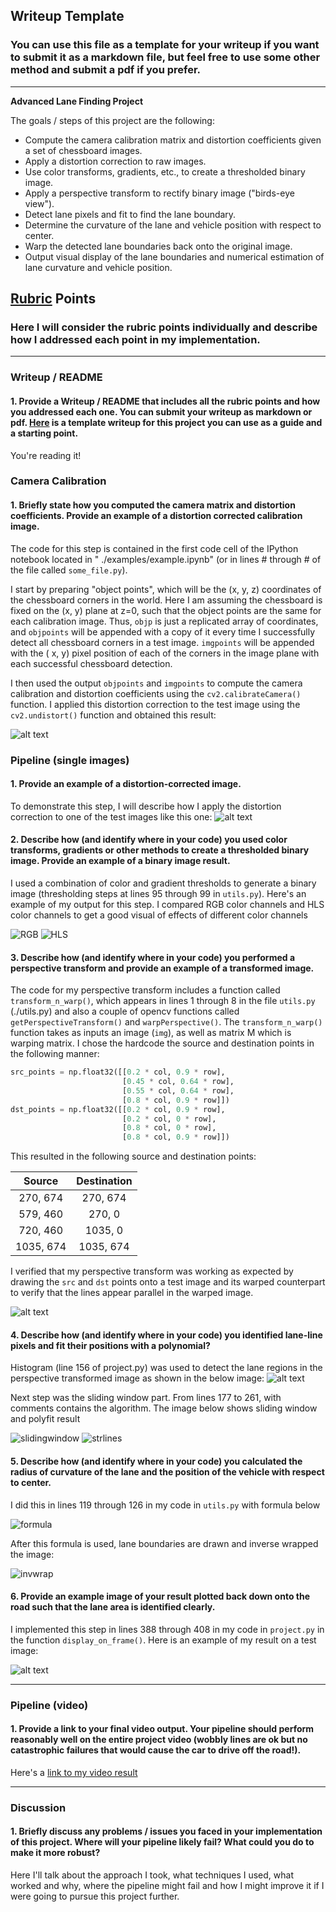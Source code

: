 ## Writeup Template

### You can use this file as a template for your writeup if you want to submit it as a markdown file, but feel free to use some other method and submit a pdf if you prefer.

---

**Advanced Lane Finding Project**

The goals / steps of this project are the following:

* Compute the camera calibration matrix and distortion coefficients given a set of chessboard images.
* Apply a distortion correction to raw images.
* Use color transforms, gradients, etc., to create a thresholded binary image.
* Apply a perspective transform to rectify binary image ("birds-eye view").
* Detect lane pixels and fit to find the lane boundary.
* Determine the curvature of the lane and vehicle position with respect to center.
* Warp the detected lane boundaries back onto the original image.
* Output visual display of the lane boundaries and numerical estimation of lane curvature and vehicle position.

[//]: # (Image References)

[image1]: ./undistorted_camera_cal/calibration1.jpg "Undistorted"

[image2]: ./undistorted_test_images/straight_lines1.jpg "Road Transformed"

[imgrgb]: ./output_images/rgb_colourspace.png "RGB Example"

[imghls]: ./output_images/hls_colourspace.png "HLS Example"

[image4]: ./output_images/bird_eye_view.jpg "Warp Example"

[image5]: ./output_images/hist_lower_half.jpg "Fit Visual"

[image5_1]: ./output_images/sliding_window.jpg "Sliding Window"

[image5_2]: ./output_images/straight_lines_drawn.jpg "Lines Drawn"

[formula]: ./output_images/formula.png "formula img"

[invwrap]: ./output_images/final.jpg "bound drawn"

[image6]: ./output_images/final_result.png "Output"

[video1]: ./project_video.mp4 "Video"

## [Rubric](https://review.udacity.com/#!/rubrics/571/view) Points

### Here I will consider the rubric points individually and describe how I addressed each point in my implementation.

---

### Writeup / README

#### 1. Provide a Writeup / README that includes all the rubric points and how you addressed each one. You can submit your writeup as markdown or pdf.  [Here](https://github.com/udacity/CarND-Advanced-Lane-Lines/blob/master/writeup_template.md) is a template writeup for this project you can use as a guide and a starting point.

You're reading it!

### Camera Calibration

#### 1. Briefly state how you computed the camera matrix and distortion coefficients. Provide an example of a distortion corrected calibration image.

The code for this step is contained in the first code cell of the IPython notebook located in "
./examples/example.ipynb" (or in lines # through # of the file called `some_file.py`).

I start by preparing "object points", which will be the (x, y, z) coordinates of the chessboard corners in the world.
Here I am assuming the chessboard is fixed on the (x, y) plane at z=0, such that the object points are the same for each
calibration image. Thus, `objp` is just a replicated array of coordinates, and `objpoints` will be appended with a copy
of it every time I successfully detect all chessboard corners in a test image.  `imgpoints` will be appended with the (
x, y) pixel position of each of the corners in the image plane with each successful chessboard detection.

I then used the output `objpoints` and `imgpoints` to compute the camera calibration and distortion coefficients using
the `cv2.calibrateCamera()` function. I applied this distortion correction to the test image using the `cv2.undistort()`
function and obtained this result:

![alt text][image1]

### Pipeline (single images)

#### 1. Provide an example of a distortion-corrected image.

To demonstrate this step, I will describe how I apply the distortion correction to one of the test images like this one:
![alt text][image2]

#### 2. Describe how (and identify where in your code) you used color transforms, gradients or other methods to create a thresholded binary image. Provide an example of a binary image result.

I used a combination of color and gradient thresholds to generate a binary image (thresholding steps at lines 95 through
99 in `utils.py`). Here's an example of my output for this step. I compared RGB color channels and HLS color channels to
get a good visual of effects of different color channels

![RGB][imgrgb]
![HLS][imghls]

#### 3. Describe how (and identify where in your code) you performed a perspective transform and provide an example of a transformed image.

The code for my perspective transform includes a function called `transform_n_warp()`, which appears in lines 1 through
8 in the file `utils.py` (./utils.py) and also a couple of opencv functions called `getPerspectiveTransform()`
and `warpPerspective()`. The `transform_n_warp()` function takes as inputs an image (`img`), as well as matrix M which
is warping matrix. I chose the hardcode the source and destination points in the following manner:

```python
src_points = np.float32([[0.2 * col, 0.9 * row],
                         [0.45 * col, 0.64 * row],
                         [0.55 * col, 0.64 * row],
                         [0.8 * col, 0.9 * row]])
dst_points = np.float32([[0.2 * col, 0.9 * row],
                         [0.2 * col, 0 * row],
                         [0.8 * col, 0 * row],
                         [0.8 * col, 0.9 * row]])
```

This resulted in the following source and destination points:

| Source        | Destination   | 
|:-------------:|:-------------:| 
| 270, 674      |  270, 674     |
| 579, 460      |   270, 0      |
| 720, 460      |   1035, 0     |
| 1035, 674     |  1035, 674    |

I verified that my perspective transform was working as expected by drawing the `src` and `dst` points onto a test image
and its warped counterpart to verify that the lines appear parallel in the warped image.

![alt text][image4]

#### 4. Describe how (and identify where in your code) you identified lane-line pixels and fit their positions with a polynomial?

Histogram (line 156 of project.py) was used to detect the lane regions in the perspective transformed image as shown in
the below image:
![alt text][image5]

Next step was the sliding window part. From lines 177 to 261, with comments contains the algorithm. The image below
shows sliding window and polyfit result

![slidingwindow][image5_1]
![strlines][image5_2]

#### 5. Describe how (and identify where in your code) you calculated the radius of curvature of the lane and the position of the vehicle with respect to center.

I did this in lines 119 through 126 in my code in `utils.py` with formula below

![formula][formula]

After this formula is used, lane boundaries are drawn and inverse wrapped the image:

![invwrap][invwrap]


#### 6. Provide an example image of your result plotted back down onto the road such that the lane area is identified clearly.

I implemented this step in lines 388 through 408 in my code in `project.py` in the function `display_on_frame()`. Here is
an example of my result on a test image:

![alt text][image6]

---

### Pipeline (video)

#### 1. Provide a link to your final video output. Your pipeline should perform reasonably well on the entire project video (wobbly lines are ok but no catastrophic failures that would cause the car to drive off the road!).

Here's a [link to my video result](./project_solved.mp4)

---

### Discussion

#### 1. Briefly discuss any problems / issues you faced in your implementation of this project. Where will your pipeline likely fail? What could you do to make it more robust?

Here I'll talk about the approach I took, what techniques I used, what worked and why, where the pipeline might fail and
how I might improve it if I were going to pursue this project further.  
